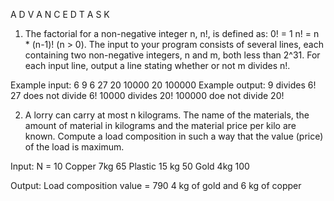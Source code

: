 A D V A N C E D   T A S K

1. The factorial for a non-negative integer n, n!, is defined as: 0! = 1 n! = n * (n-1)! (n > 0). The input to
your program consists of several lines, each containing two non-negative integers, n and m, both less
than 2^31. For each input line, output a line stating whether or not m divides n!.

Example input:
    6 9
    6 27
    20 10000
    20 100000
Example output:
    9 divides 6!
    27 does not divide 6!
    10000 divides 20!
    100000 doe not divide 20!


2. A lorry can carry at most n kilograms. The name of the materials, the amount of material in kilograms
and the material price per kilo are known. Compute a load composition in such a way that the value
(price) of the load is maximum.

Input:
 N = 10
 Copper 7kg 65
 Plastic 15 kg 50
 Gold 4kg 100

Output:
 Load composition value = 790
 4 kg of gold and 6 kg of copper